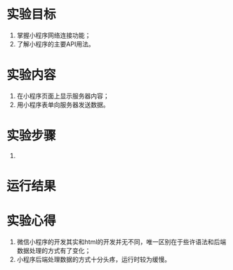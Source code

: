 # 实验目标    
1. 掌握小程序网络连接功能； 
2. 了解小程序的主要API用法。      
    
# 实验内容     
1. 在小程序页面上显示服务器内容；  
2. 用小程序表单向服务器发送数据。     
    
# 实验步骤  
1. 
   
# 运行结果    
# 实验心得   
1. 微信小程序的开发其实和html的开发并无不同，唯一区别在于些许语法和后端数据处理的方式有了变化；  
2. 小程序后端处理数据的方式十分头疼，运行时较为缓慢。   
